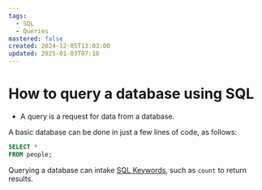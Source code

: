 ```yaml
---
tags:
  - SQL
  - Queries
mastered: false
created: 2024-12-05T13:03:00
updated: 2025-01-03T07:10
---
```


# How to query a database using SQL

- A query is a request for data from a database.

A basic database can be done in just a few lines of code, as follows:

```sql
SELECT *
FROM people;
```

Querying a database can intake [SQL Keywords](RonaldsSoftwareNotes/SQL%20Keywords.md), such as `count` to return results.



